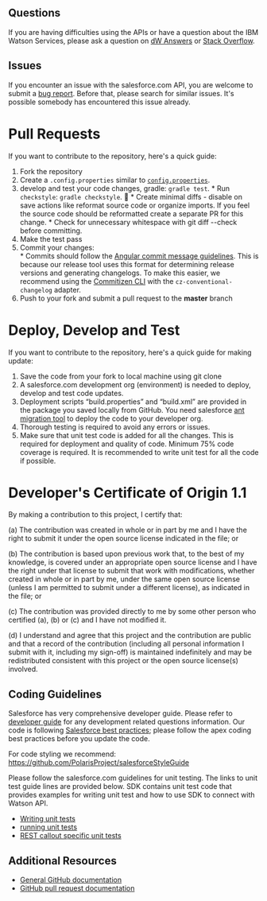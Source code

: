 ## Questions

If you are having difficulties using the APIs or have a question about the IBM Watson Services,
please ask a question on [dW Answers][dw] or [Stack Overflow][stackoverflow].

## Issues

If you encounter an issue with the salesforce.com API, you are welcome to submit a  [bug report](https://github.com/watson-developer-cloud/salesforce-sdk/issues).
Before that, please search for similar issues. It's possible somebody has encountered this issue already.

# Pull Requests

If you want to contribute to the repository, here's a quick guide:
  1. Fork the repository
  1. Create a `.config.properties` similar to [`config.properties`](https://github.com/watson-developer-cloud/java-sdk/blob/master/core/src/test/resources/config.properties).
  2. develop and test your code changes, gradle: `gradle test`.
    * Run `checkstyle`: `gradle checkstyle`. 🏁
    * Create minimal diffs - disable on save actions like reformat source code or organize imports. If you feel the source code should be reformatted create a separate PR for this change.
    * Check for unnecessary whitespace with git diff --check before committing.
  3. Make the test pass
  4. Commit your changes:   
    * Commits should follow the [Angular commit message guidelines](https://github.com/angular/angular/blob/master/CONTRIBUTING.md#-commit-message-guidelines). This is because our release tool uses this format for determining release versions and generating changelogs. To make this easier, we recommend using the [Commitizen CLI](https://github.com/commitizen/cz-cli) with the `cz-conventional-changelog` adapter.
  5. Push to your fork and submit a pull request to the **master** branch

# Deploy, Develop and Test

If you want to contribute to the repository, here's a quick guide for making update:
1.  Save the code from your fork to local machine using git clone
2.  A salesforce.com development org (environment) is needed to deploy, develop and test code updates. 
3.  Deployment scripts “build.properties” and “build.xml” are provided in the package you saved locally from GitHub. You need salesforce [ant migration tool](https://developer.salesforce.com/docs/atlas.en-us.daas.meta/daas/meta_development.htm) to deploy the code to your developer org.
4.  Thorough testing is required to avoid any errors or issues.
5.  Make sure that unit test code is added for all the changes. This is required for deployment and quality of code. Minimum 75% code coverage is required. It is recommended to write unit test for all the code if possible.


# Developer's Certificate of Origin 1.1

By making a contribution to this project, I certify that:

(a) The contribution was created in whole or in part by me and I
   have the right to submit it under the open source license
   indicated in the file; or

(b) The contribution is based upon previous work that, to the best
   of my knowledge, is covered under an appropriate open source
   license and I have the right under that license to submit that
   work with modifications, whether created in whole or in part
   by me, under the same open source license (unless I am
   permitted to submit under a different license), as indicated
   in the file; or

(c) The contribution was provided directly to me by some other
   person who certified (a), (b) or (c) and I have not modified
   it.

(d) I understand and agree that this project and the contribution
   are public and that a record of the contribution (including all
   personal information I submit with it, including my sign-off) is
   maintained indefinitely and may be redistributed consistent with
   this project or the open source license(s) involved.

## Coding Guidelines

Salesforce has very comprehensive developer guide. Please refer to [developer guide](https://developer.salesforce.com/docs/atlas.en-us.apexcode.meta/apexcode/apex_dev_guide.htm) for any development related questions information. Our code is following [Salesforce best practices](https://developer.salesforce.com/page/Apex_Code_Best_Practices); please follow the apex coding best practices before you update the code.

For code styling we recommend: https://github.com/PolarisProject/salesforceStyleGuide

Please follow the salesforce.com guidelines for unit testing. The links to unit test guide lines are provided below. SDK contains unit test code that provides examples for writing unit test and how to use SDK to connect with Watson API.

* [Writing unit tests](https://developer.salesforce.com/docs/atlas.en-us.apexcode.meta/apexcode/apex_testing.htm)
* [running unit tests](https://developer.salesforce.com/docs/atlas.en-us.apexcode.meta/apexcode/apex_testing_unit_tests_running.htm)
* [REST callout specific unit tests](https://developer.salesforce.com/docs/atlas.en-us.apexcode.meta/apexcode/apex_classes_restful_http_testing.htm)

## Additional Resources

* [General GitHub documentation](https://help.github.com/)
* [GitHub pull request documentation](https://help.github.com/send-pull-requests/)

[dw]: https://developer.ibm.com/answers/questions/ask/?topics=watson
[stackoverflow]: http://stackoverflow.com/questions/ask?tags=ibm-watson
[Maven]: https://maven.apache.org/guides/getting-started/maven-in-five-minutes.html
[Gradle]: https://docs.gradle.org/current/userguide/installation.html